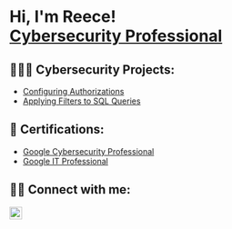 <h1>Hi, I'm Reece! <br/><a href="https://www.linkedin.com/in/mauricedydell/">Cybersecurity Professional</a>

<h2>👨🏾‍💻 Cybersecurity Projects:</h2>

  - [Configuring Authorizations](https://github.com/reecedydell/Configuring-Authorizations)
  - [Applying Filters to SQL Queries](https://github.com/reecedydell/Filtering-SQL-Queries)

<h2>📜 Certifications:</h2>
  
  - <a href="https://coursera.org/share/62ae05d136cb8ba612924e8a941e8cfa">Google Cybersecurity Professional</a>
  - <a href="https://coursera.org/share/55093ca63e3cc69a13cd5a23aa519bfd">Google IT Professional</a>
  
<h2> 🤳🏾 Connect with me:</h2>

[<img align="left" alt="MauriceDydell | LinkedIn" width="22px" src="https://cdn.jsdelivr.net/npm/simple-icons@v3/icons/linkedin.svg" />][linkedin]

[linkedin]: https://linkedin.com/in/mauricedydell
